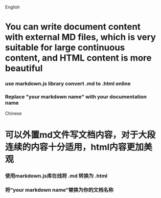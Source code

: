 English
# You can write document content with external MD files, which is very suitable for large continuous content, and HTML content is more beautiful

### use markdown.js library  convert .md to .html online
### Replace "your markdown name" with your documentation name



Chinese
# 可以外置md文件写文档内容，对于大段连续的内容十分适用，html内容更加美观
### 使用markdown.js库在线将 .md 转换为 .html
### 将“your markdown name”替换为你的文档名称
